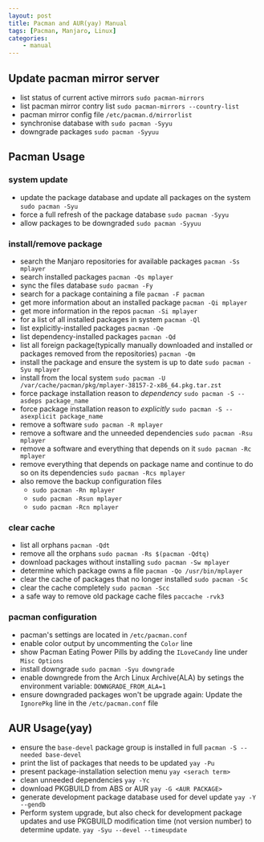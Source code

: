 ```yaml
---
layout: post
title: Pacman and AUR(yay) Manual
tags: [Pacman, Manjaro, Linux]
categories:
    - manual
---
```


## Update pacman mirror server

- list status of current active mirrors `sudo pacman-mirrors`
- list pacman mirror contry list `sudo pacman-mirrors --country-list`
- pacman mirror config file `/etc/pacman.d/mirrorlist`
- synchronise database with `sudo pacman -Syyu`
- downgrade packages `sudo pacman -Syyuu`

## Pacman Usage

### system update
- update the package database and update all packages on the system `sudo pacman -Syu`
- force a full refresh of the package database `sudo pacman -Syyu`
- allow packages to be downgraded `sudo pacman -Syyuu`

### install/remove package
- search the Manjaro repositories for available packages `pacman -Ss mplayer`
- search installed packages `pacman -Qs mplayer`
- sync the files database `sudo pacman -Fy`
- search for a package containing a file `pacman -F pacman`
- get more information about an installed package `pacman -Qi mplayer`
- get more information in the repos `pacman -Si mplayer`
- for a list of all installed packages in system `pacman -Ql`
- list explicitly-installed packages `pacman -Qe`
- list dependency-installed packages `pacman -Qd`
- list all foreign package(typically manually downloaded and installed or
    packages removed from the repositories) `pacman -Qm`
- install the package and ensure the system is up to date `sudo pacman -Syu mplayer`
- install from the local system `sudo pacman -U /var/cache/pacman/pkg/mplayer-38157-2-x86_64.pkg.tar.zst`
- force package installation reason to *dependency* `sudo pacman -S --asdeps package_name`
- force package installation reason to *explicitly* `sudo pacman -S --asexplicit package_name`
- remove a software `sudo pacman -R mplayer`
- remove a software and the unneeded dependencies `sudo pacman -Rsu mplayer`
- remove a software and everything that depends on it `sudo pacman -Rc mplayer`
- remove everything that depends on package name and continue to do so on its dependencies `sudo pacman -Rcs mplayer`
- also remove the backup configuration files
    - `sudo pacman -Rn mplayer`
    - `sudo pacman -Rsun mplayer`
    - `sudo pacman -Rcn mplayer`

### clear cache
- list all orphans `pacman -Qdt`
- remove all the orphans `sudo pacman -Rs $(pacman -Qdtq)`
- download packages without installing `sudo pacman -Sw mplayer`
- determine which package owns a file `pacman -Qo /usr/bin/mplayer`
- clear the cache of packages that no longer installed `sudo pacman -Sc`
- clear the cache completely `sudo pacman -Scc`
- a safe way to remove old package cache files `paccache -rvk3`

### pacman configuration
- pacman's settings are located in `/etc/pacman.conf`
- enable color output by uncommenting the `Color` line
- show Pacman Eating Power Pills by adding the `ILoveCandy` line under `Misc Options`
- install downgrade `sudo pacman -Syu downgrade`
- enable downgrede from the Arch Linux Archive(ALA) by setings the environment variable: `DOWNGRADE_FROM_ALA=1`
- ensure downgraded packages won't be upgrade again: Update the `IgnorePkg` line in the `/etc/pacman.conf` file

## AUR Usage(yay)
- ensure the `base-devel` package group is installed in full `pacman -S --needed base-devel`
- print the list of packages that needs to be updated `yay -Pu`
- present package-installation selection menu `yay <serach term>`
- clean unneeded dependencies `yay -Yc`
- download PKGBUILD from ABS or AUR `yay -G <AUR PACKAGE>`
- generate development package database used for devel update `yay -Y --gendb`
- Perform system upgrade, but also check for development package updates and use PKGBUILD modification time (not version number) to determine update.  `yay -Syu --devel --timeupdate`

